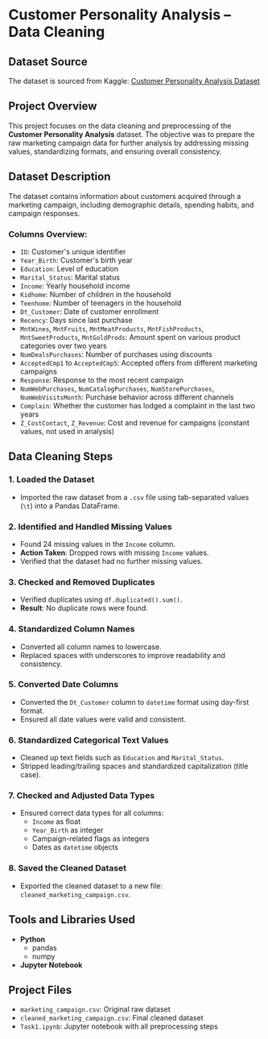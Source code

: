 # Customer Personality Analysis – Data Cleaning

## Dataset Source
The dataset is sourced from Kaggle: [Customer Personality Analysis Dataset](https://www.kaggle.com/datasets/imakash3011/customer-personality-analysis)

## Project Overview
This project focuses on the data cleaning and preprocessing of the **Customer Personality Analysis** dataset. The objective was to prepare the raw marketing campaign data for further analysis by addressing missing values, standardizing formats, and ensuring overall consistency.

## Dataset Description
The dataset contains information about customers acquired through a marketing campaign, including demographic details, spending habits, and campaign responses.

### Columns Overview:
- `ID`: Customer's unique identifier  
- `Year_Birth`: Customer's birth year  
- `Education`: Level of education  
- `Marital_Status`: Marital status  
- `Income`: Yearly household income  
- `Kidhome`: Number of children in the household  
- `Teenhome`: Number of teenagers in the household  
- `Dt_Customer`: Date of customer enrollment  
- `Recency`: Days since last purchase  
- `MntWines`, `MntFruits`, `MntMeatProducts`, `MntFishProducts`, `MntSweetProducts`, `MntGoldProds`: Amount spent on various product categories over two years  
- `NumDealsPurchases`: Number of purchases using discounts  
- `AcceptedCmp1` to `AcceptedCmp5`: Accepted offers from different marketing campaigns  
- `Response`: Response to the most recent campaign  
- `NumWebPurchases`, `NumCatalogPurchases`, `NumStorePurchases`, `NumWebVisitsMonth`: Purchase behavior across different channels  
- `Complain`: Whether the customer has lodged a complaint in the last two years  
- `Z_CostContact`, `Z_Revenue`: Cost and revenue for campaigns (constant values, not used in analysis)  

## Data Cleaning Steps

### 1. Loaded the Dataset
- Imported the raw dataset from a `.csv` file using tab-separated values (`\t`) into a Pandas DataFrame.

### 2. Identified and Handled Missing Values
- Found 24 missing values in the `Income` column.
- **Action Taken**: Dropped rows with missing `Income` values.
- Verified that the dataset had no further missing values.

### 3. Checked and Removed Duplicates
- Verified duplicates using `df.duplicated().sum()`.
- **Result**: No duplicate rows were found.

### 4. Standardized Column Names
- Converted all column names to lowercase.
- Replaced spaces with underscores to improve readability and consistency.

### 5. Converted Date Columns
- Converted the `Dt_Customer` column to `datetime` format using day-first format.
- Ensured all date values were valid and consistent.

### 6. Standardized Categorical Text Values
- Cleaned up text fields such as `Education` and `Marital_Status`.
- Stripped leading/trailing spaces and standardized capitalization (title case).

### 7. Checked and Adjusted Data Types
- Ensured correct data types for all columns:
  - `Income` as float
  - `Year_Birth` as integer
  - Campaign-related flags as integers
  - Dates as `datetime` objects

### 8. Saved the Cleaned Dataset
- Exported the cleaned dataset to a new file: `cleaned_marketing_campaign.csv`.

## Tools and Libraries Used
- **Python**
  - pandas
  - numpy
- **Jupyter Notebook**

## Project Files
- `marketing_campaign.csv`: Original raw dataset
- `cleaned_marketing_campaign.csv`: Final cleaned dataset
- `Task1.ipynb`: Jupyter notebook with all preprocessing steps
